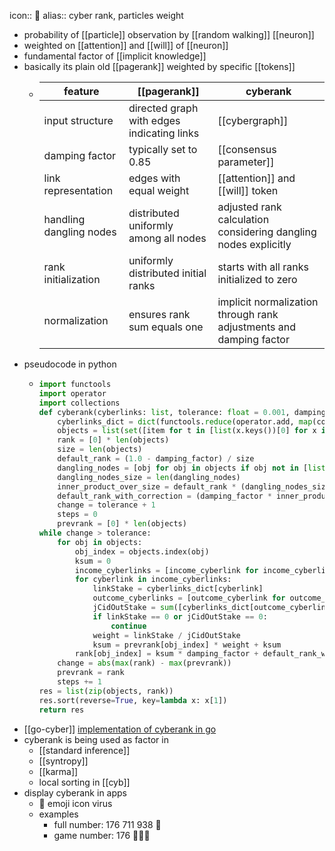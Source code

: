 icon:: 🦠
alias:: cyber rank, particles weight

- probability of [[particle]] observation by [[random walking]] [[neuron]]
- weighted on [[attention]] and [[will]] of [[neuron]]
- fundamental factor of [[implicit knowledge]]
- basically its plain old [[pagerank]] weighted by specific [[tokens]]
	- | feature                | [[pagerank]]                                     | cyberank                                                                 |
	  |------------------------|----------------------------------------------|--------------------------------------------------------------------------|
	  | input structure    | directed graph with edges indicating links   |  [[cybergraph]]          |
	  | damping factor     | typically set to 0.85                        | [[consensus parameter]]                  |
	  | link representation| edges with equal weight     | [[attention]] and [[will]] token                  |
	  | handling dangling nodes | distributed uniformly among all nodes      | adjusted rank calculation considering dangling nodes explicitly          |
	  | rank initialization| uniformly distributed initial ranks          | starts with all ranks initialized to zero                                |
	  | normalization     | ensures rank sum equals one                   | implicit normalization through rank adjustments and damping factor       |
- pseudocode in python
	- ```python
	  import functools
	  import operator
	  import collections
	  def cyberank(cyberlinks: list, tolerance: float = 0.001, damping_factor: float = 0.8):
	      cyberlinks_dict = dict(functools.reduce(operator.add, map(collections.Counter, cyberlinks)))
	      objects = list(set([item for t in [list(x.keys())[0] for x in cyberlinks] for item in t]))
	      rank = [0] * len(objects)
	      size = len(objects)
	      default_rank = (1.0 - damping_factor) / size
	      dangling_nodes = [obj for obj in objects if obj not in [list(cyberlink.keys())[0][1] for cyberlink in cyberlinks]]
	      dangling_nodes_size = len(dangling_nodes)
	      inner_product_over_size = default_rank * (dangling_nodes_size / size)
	      default_rank_with_correction = (damping_factor * inner_product_over_size) + default_rank
	      change = tolerance + 1
	      steps = 0
	      prevrank = [0] * len(objects)
	  while change > tolerance:
	      for obj in objects:
	          obj_index = objects.index(obj)
	          ksum = 0
	          income_cyberlinks = [income_cyberlink for income_cyberlink in [list(x.keys())[0] for x in cyberlinks] if income_cyberlink[1] == obj]
	          for cyberlink in income_cyberlinks:
	              linkStake = cyberlinks_dict[cyberlink]
	              outcome_cyberlinks = [outcome_cyberlink for outcome_cyberlink in [list(x.keys())[0] for x in cyberlinks] if outcome_cyberlink[0] == cyberlink[0]]
	              jCidOutStake = sum([cyberlinks_dict[outcome_cyberlink] for outcome_cyberlink in outcome_cyberlinks])
	              if linkStake == 0 or jCidOutStake == 0:
	                  continue
	              weight = linkStake / jCidOutStake
	              ksum = prevrank[obj_index] * weight + ksum
	          rank[obj_index] = ksum * damping_factor + default_rank_with_correction
	      change = abs(max(rank) - max(prevrank))
	      prevrank = rank
	      steps += 1
	  res = list(zip(objects, rank))
	  res.sort(reverse=True, key=lambda x: x[1])
	  return res
	  ```
- [[go-cyber]] [implementation of cyberank in go](https://github.com/cybercongress/go-cyber/blob/main/x/rank/keeper/calculate_gpu.go#L22)
- cyberank is being used as factor in
	- [[standard inference]]
	- [[syntropy]]
	- [[karma]]
	- local sorting in [[cyb]]
- display cyberank in apps
	- 🦠 emoji icon virus
	- examples
		- full number: 176 711 938 🦠
		- game number: 176 🦠🦠🦠